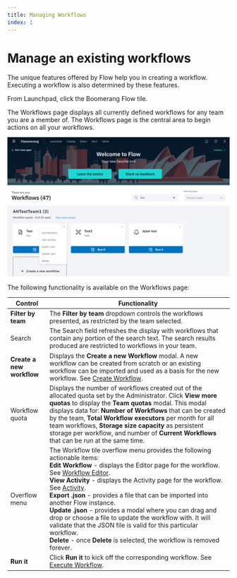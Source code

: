 ```yaml
---
title: Managing Workflows
index: 1
---
```


# Manage an existing workflows

The unique features offered by Flow help you in creating a workflow. Executing a workflow is also determined by these features.

From Launchpad, click the Boomerang Flow tile.

The Workflows page displays all currently defined workflows for any team you are a member of. The Workflows page is the central area to begin actions on all your workflows.

![Workflows Page](./assets/workflow-tile-dropdown.png)

The following functionality is available on the Workflows page:

| Control                   | Functionality                                                                                                                                                                                                                                                                                                                                                                                                                                                                                                                                                                                                                                                             |
| ------------------------- | ------------------------------------------------------------------------------------------------------------------------------------------------------------------------------------------------------------------------------------------------------------------------------------------------------------------------------------------------------------------------------------------------------------------------------------------------------------------------------------------------------------------------------------------------------------------------------------------------------------------------------------------------------------------------- |
| **Filter by team**        | The **Filter by team** dropdown controls the workflows presented, as restricted by the team selected.                                                                                                                                                                                                                                                                                                                                                                                                                                                                                                                                                                     |
| Search                    | The Search field refreshes the display with workflows that contain any portion of the search text. The search results produced are restricted to workflows in your team.                                                                                                                                                                                                                                                                                                                                                                                                                                                                                                  |
| **Create a new workflow** | Displays the **Create a new Workflow** modal. A new workflow can be created from scratch or an existing workflow can be imported and used as a basis for the new workflow. See [Create Workflow](create).                                                                                                                                                                                                                                                                                                                                                                                                                                                                 |
| Workflow quota            | Displays the number of workflows created out of the allocated quota set by the Administrator. Click **View more quotas** to display the **Team quotas** modal. This modal displays data for: **Number of Workflows** that can be created by the team, **Total Workflow executors** per month for all team workflows, **Storage size capacity** as persistent storage per workflow, and number of **Current Workflows** that can be run at the same time.                                                                                                                                                                                                                  |
| Overflow menu             | The Workflow tile overflow menu provides the following actionable items: <br>**Edit Workflow** - displays the Editor page for the workflow. See [Workflow Editor](edit).<br>**View Activity** - displays the Activity page for the workflow. See [Activity](/boomerang-flow/getting-to-know/activity). <br>**Export .json** - provides a file that can be imported into another Flow instance.<br>**Update .json** - provides a modal where you can drag and drop or choose a file to update the workflow with. It will validate that the JSON file is valid for this particular workflow.<br> **Delete** - once **Delete** is selected, the workflow is removed forever. |
| **Run it**                | Click **Run it** to kick off the corresponding workflow. See [Execute Workflow](run).                                                                                                                                                                                                                                                                                                                                                                                                                                                                                                                                                                                     |
